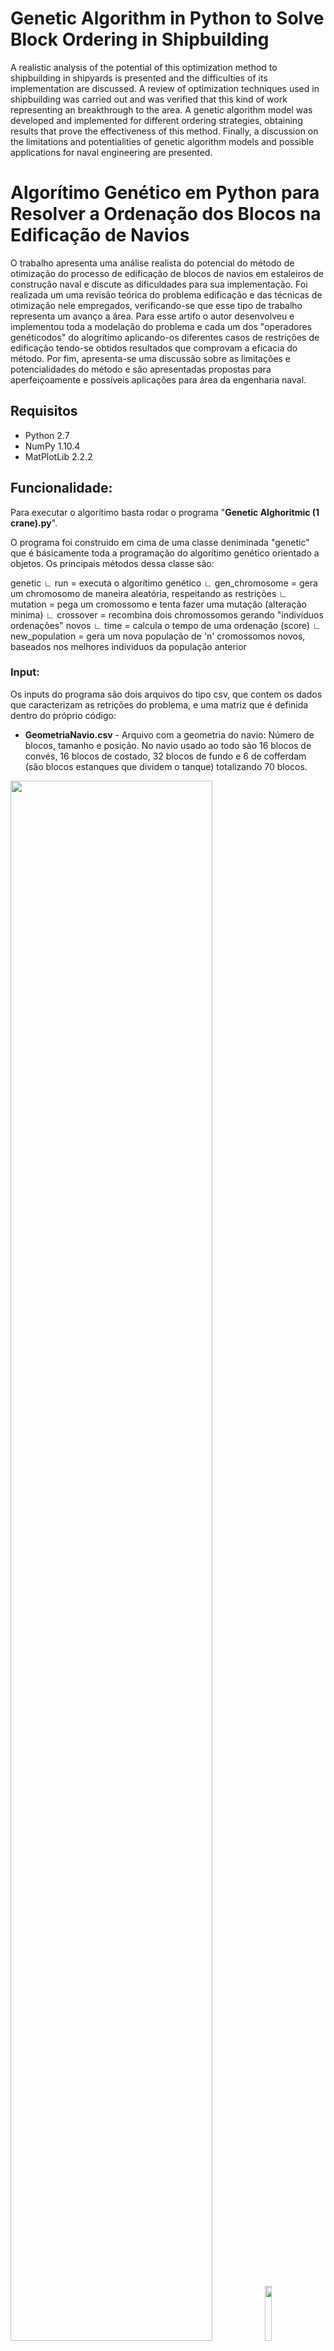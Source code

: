 # Genetic Algorithm in Python to Solve Block Ordering in Shipbuilding

A realistic analysis of the potential of this optimization method to shipbuilding in shipyards is presented and the difficulties of its implementation are discussed. A review of optimization techniques used in shipbuilding was carried out and was verified that this kind of work representing an breakthrough to the area. A genetic algorithm model was developed and implemented for different ordering strategies, obtaining results that prove the effectiveness of this method. Finally, a discussion on the limitations and potentialities of genetic algorithm models and possible applications for naval engineering are presented.

# Algorítimo Genético em Python para Resolver a Ordenação dos Blocos na Edificação de Navios

O trabalho apresenta uma análise realista do potencial do método de otimização do processo de edificação de blocos de navios em estaleiros de construção naval e discute as dificuldades para sua implementação. Foi realizada um uma revisão teórica do problema edificação e das técnicas de otimização nele empregados, verificando-se que esse tipo de trabalho representa um avanço a área. Para esse artifo o autor desenvolveu e implementou toda a modelação do problema e cada um dos "operadores genéticodos" do alogrítimo aplicando-os diferentes casos de restrições de edificação tendo-se obtidos resultados que comprovam a eficacia do método. Por fim, apresenta-se uma discussão sobre as limitações e potencialidades do método e são apresentadas propostas para aperfeiçoamente e possíveis aplicações para área da engenharia naval.

## Requisitos

* Python 2.7 
* NumPy 1.10.4
* MatPlotLib 2.2.2 

## Funcionalidade:

Para executar o algorítimo basta rodar o programa "**Genetic Alghoritmic (1 crane).py**". 

O programa foi construido em cima de uma classe deniminada "genetic" que é básicamente toda a programação do algorítimo genético orientado a objetos. Os principais métodos dessa classe são:

genetic
∟ run = executa o algorítimo genético
∟ gen_chromosome = gera um chromosomo de maneira aleatória, respeitando as restrições
∟ mutation = pega um cromossomo e tenta fazer uma mutação (alteração minima)
∟ crossover = recombina dois chromossomos gerando "indivíduos ordenações" novos
∟ time = calcula o tempo de uma ordenação (score)
∟ new_population =  gera um nova população de 'n' cromossomos novos, baseados nos melhores individuos da população anterior

### Input:
Os inputs do programa são dois arquivos do tipo csv, que contem os dados que caracterizam as retrições do problema, e uma matriz que é definida dentro do próprio código:

* **GeometriaNavio.csv** - Arquivo com a geometria do navio: Número de blocos, tamanho e posição. No navio usado ao todo são 16 blocos
de convés, 16 blocos de costado, 32 blocos de fundo e 6 de cofferdam (são blocos estanques que dividem o tanque) totalizando 70 blocos.

<p float="left" >
<img src="https://github.com/Lucas-Armand/genetic-algorithm/blob/master/img/ship.png" width="80%">
<img src="https://github.com/Lucas-Armand/genetic-algorithm/blob/master/img/ship_blocks.png" width="15%">
</p>

* **EstructuralLoP.csv** - Arquivo com as relações de precedência entre os blocos. Restrições físicas. O esquema a seguir representa as restições utilizadas na implementação. Os blocos mais abaixo são blocos de fundo, os blocos na meia altura são blocos de costado ou de cofferdam e os blocos mais acima do esquema são blocos de topo. É possível perceber oito "grupos de blocos" que são inter conectados entre si, na embarcação eles correspondem ao chamados "aneis gigantes", cada anel gigante possui dois blocos de topo (que são suportados pelos blocos de costado), dois blocos de costado (que são suportados pelo blocos do fundo, mas que só podem ser fixados depois do bloco de cofferdam se existir), alguns anéis tem um bloco de cofferdam e por fim (sustentando todos os blocos a cima) os quatro blocos de fundo.  

<img src="https://github.com/Lucas-Armand/genetic-algorithm/blob/master/img/ordenation.png"/>

* Matriz de correlação entre tempos de edificação: Representa interações positivas e negativas nos recursos utilizados para a construção dos blocos. Nas imagens a seguir temos um exemplo de Matriz de correlação e um esquema representando as etapas de contrução de dois blocos de um navio, aonde a última etapa é edificação e, dependendo da ordem em que eles são feitos, a edificação de um pode ser feita imeditamente após a do outro, ou será necessário esperar um tempo para o termino das etapas anteriores (esse efeito que os fatores de correlação pretendem capturar).

<p float="left" >
<img src="https://github.com/Lucas-Armand/genetic-algorithm/blob/master/img/time_correlation_matrix.png" width="45%">
<img src="https://github.com/Lucas-Armand/genetic-algorithm/blob/master/img/blocks_const.png" width="45%">
</p>

### Output:

Os resultados do programa são apresentado pelo o tempo total de construção do návio, da melhor ordenação obtida pelo programa, em "unidades de tempo" por geração, ou seja, os valores mostram, geração á geração, a convergência para o resultado ótimo do problema:
<img src="https://github.com/Lucas-Armand/genetic-algorithm/blob/master/img/terminal.png" width="80%">

### Vizulização dos resultados:

O resultado (cromossomo) é a sequencia dos "id"s dos blocos em ordem de edificação, mas como a forma como a resposta é construida tornaa de dificil comprienção  eu criei dois modos de vizualização dessas respostas:

<p float="left" >
<img src="https://github.com/Lucas-Armand/genetic-algorithm/blob/master/img/test.gif" width="45%">
<img src="https://github.com/Lucas-Armand/genetic-algorithm/blob/master/img/test1.png" width="45%">
</p>

As duas imagens acima são representações de uma mesma ordenação (ordenaçãod e construção pirmidal partindo do centro), o gráfico em calor tenta sintetizar em uma representação estática a sequência representada na animação através de uma escala de cor.  
